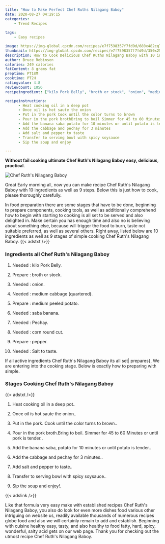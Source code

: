 ```yaml
---
title: "How to Make Perfect Chef Ruths Nilagang Baboy"
date: 2020-08-27 04:29:15
categories:
    - Trend Recipes
    
tags:
    - Easy recipes

image: https://img-global.cpcdn.com/recipes/e7f7598357f7fd9d/680x482cq70/chef-ruths-nilagang-baboy-recipe-main-photo.jpg
thumbnail: https://img-global.cpcdn.com/recipes/e7f7598357f7fd9d/350x250cq70/chef-ruths-nilagang-baboy-recipe-main-photo.jpg
description: How to Cook Delicious Chef Ruths Nilagang Baboy with 10 ingredients and 9 stages of easy cooking.
author: Bruce Robinson
calories: 249 calories
fatContent: 8 grams fat
preptime: PT18M
cooktime: PT2H
ratingvalue: 4.8
reviewcount: 1056
recipeingredient: ["kilo Pork Belly", "broth or stock", "onion", "medium cabbage quartered", "medium peeled potato", "saba banana", "Pechay", "corn round cut", "pepper", "Salt to taste"]

recipeinstructions: 
      - Heat cooking oil in a deep pot 
      - Once oil is hot saute the onion 
      - Put in the pork Cook until the color turns to brown 
      - Pour in the pork brothBring to boil Simmer for 45 to 60 Minutes or until pork is tender 
      - Add the banana saba potato for 10 minutes or until potato is tender 
      - Add the cabbage and pechay for 3 minutes 
      - Add salt and pepper to taste 
      - Transfer to serving bowl with spicy soysauce 
      - Sip the soup and enjoy

---
```




**Without fail cooking ultimate Chef Ruth&#39;s Nilagang Baboy easy, delicious, practical**. 


![Chef Ruth&#39;s Nilagang Baboy](https://img-global.cpcdn.com/recipes/e7f7598357f7fd9d/680x482cq70/chef-ruths-nilagang-baboy-recipe-main-photo.jpg "Chef Ruth&#39;s Nilagang Baboy")




Great Early morning all, now you can make recipe Chef Ruth&#39;s Nilagang Baboy with 10 ingredients as well as 9 steps. Below this is just how to cook, please thoroughly carefully.

In food preparation there are some stages that have to be done, beginning to prepare components, cooking tools, as well as additionally comprehend how to begin with starting to cooking is all set to be served and also delighted in. Make certain you has enough time and also no is believing about something else, because will trigger the food to burn, taste not suitable preferred, as well as several others. Right away, listed below are 10 ingredients as well as 9 stages of simple cooking Chef Ruth&#39;s Nilagang Baboy.
{{< adstxt />}}

### Ingredients all Chef Ruth&#39;s Nilagang Baboy


1. Needed  : kilo Pork Belly.

1. Prepare  : broth or stock.

1. Needed  : onion.

1. Needed  : medium cabbage (quartered).

1. Prepare  : medium peeled potato.

1. Needed  : saba banana.

1. Needed  : Pechay.

1. Needed  : corn round cut.

1. Prepare  : pepper.

1. Needed  : Salt to taste.



If all active ingredients Chef Ruth&#39;s Nilagang Baboy its all set| prepares}, We are entering into the cooking stage. Below is exactly how to preparing with simple.

### Stages Cooking Chef Ruth&#39;s Nilagang Baboy

{{< adstxt />}}


1. Heat cooking oil in a deep pot..



1. Once oil is hot saute the onion..



1. Put in the pork. Cook until the color turns to brown..



1. Pour in the pork broth.Bring to boil. Simmer for 45 to 60 Minutes or until pork is tender..



1. Add the banana saba, potato for 10 minutes or until potato is tender..



1. Add the cabbage and pechay for 3 minutes..



1. Add salt and pepper to taste..



1. Transfer to serving bowl with spicy soysauce..



1. Sip the soup and enjoy!.





{{< adslink />}}

Like that formula very easy make with established recipes Chef Ruth&#39;s Nilagang Baboy, you also do look for even more dishes food various other intriguing on website us, readily available thousands of numerous recipes globe food and also we will certainly remain to add and establish. Beginning with cuisine healthy easy, tasty, and also healthy to food fatty, hard, spicy, wonderful, salty acid gets on our web page. Thank you for checking out the utmost recipe Chef Ruth&#39;s Nilagang Baboy.

